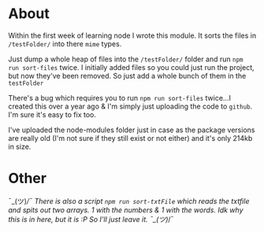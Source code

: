 # About
Within the first week of learning node I wrote this module. It sorts the files in `/testFolder/` into there `mime` types.

Just dump a whole heap of files into the `/testFolder/` folder and run `npm run sort-files` twice. I initially added files so you could just run the project, but now they've been removed. So just add a whole bunch of them in the `testFolder`

There's a bug which requires you to run `npm run sort-files` twice...I created this over a year ago & I'm simply just uploading the code to `github`. I'm sure it's easy to fix too.

I've uploaded the node-modules folder just in case as the package versions are really old (I'm not sure if they still exist or not either) and it's only 214kb in size.



# Other
¯\_(ツ)_/¯ There is also a script `npm run sort-txtFile` which reads the txtfile and spits out two arrays. 1 with the numbers & 1 with the words. Idk why this is in here, but it is :P So I'll just leave it. ¯\_(ツ)_/¯